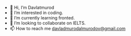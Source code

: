- 👋 Hi, I’m Davlatmurod
- 👀 I’m interested in coding.
- 🌱 I’m currently learning fronted.
- 💞️ I’m looking to collaborate on IELTS.
- 📫 How to reach me davladmurodalmurodov@gmail.com

<!---
davlatmurodbest/davlatmurodbest is a ✨ special ✨ repository because its `README.md` (this file) appears on your GitHub profile.
You can click the Preview link to take a look at your changes.
--->
